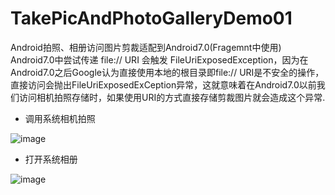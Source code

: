 # TakePicAndPhotoGalleryDemo01
Android拍照、相册访问图片剪裁适配到Android7.0(Fragemnt中使用)
Android7.0中尝试传递 file:// URI 会触发 FileUriExposedException，因为在Android7.0之后Google认为直接使用本地的根目录即file:// URI是不安全的操作，直接访问会抛出FileUriExposedExCeption异常，这就意味着在Android7.0以前我们访问相机拍照存储时，如果使用URI的方式直接存储剪裁图片就会造成这个异常.
* 调用系统相机拍照

![image](https://github.com/zhengzhong1/Android6.0PermissionsDemo/blob/master/app/src/main/assets/GIF.gif)

* 打开系统相册

![image](https://github.com/zhengzhong1/Android6.0PermissionsDemo/blob/master/app/src/main/assets/GIF2.gif)
